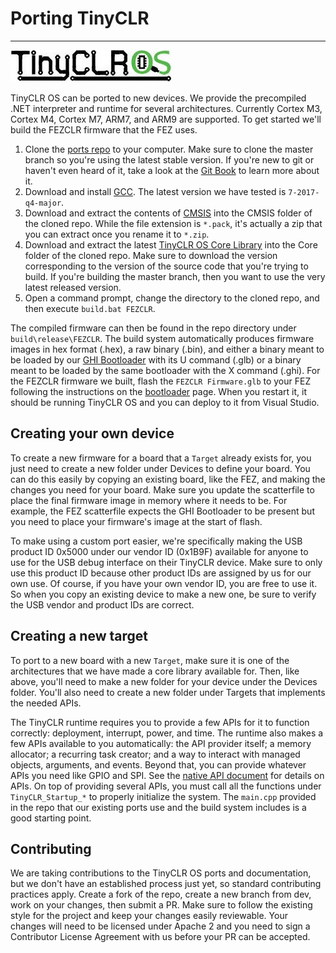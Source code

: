 # Porting TinyCLR
---
![TinyCLR Logo](../images/tinyclr-logo-noborder.jpg)

TinyCLR OS can be ported to new devices. We provide the precompiled .NET interpreter and runtime for several architectures. Currently Cortex M3, Cortex M4, Cortex M7, ARM7, and ARM9 are supported. To get started we'll build the FEZCLR firmware that the FEZ uses.

1. Clone the [ports repo](https://github.com/ghi-electronics/TinyCLR-Ports) to your computer. Make sure to clone the master branch so you're using the latest stable version. If you're new to git or haven't even heard of it, take a look at the [Git Book](https://git-scm.com/book/en/v2) to learn more about it.
2. Download and install [GCC](https://developer.arm.com/open-source/gnu-toolchain/gnu-rm/downloads). The latest version we have tested is `7-2017-q4-major`.
3. Download and extract the contents of [CMSIS](https://github.com/ARM-software/CMSIS_5/releases/download/5.2.0/ARM.CMSIS.5.2.0.pack) into the CMSIS folder of the cloned repo. While the file extension is `*.pack`, it's actually a zip that you can extract once you rename it to `*.zip`.
4. Download and extract the latest [TinyCLR OS Core Library](https://github.com/ghi-electronics/TinyCLR-Ports/releases) into the Core folder of the cloned repo. Make sure to download the version corresponding to the version of the source code that you're trying to build. If you're building the master branch, then you want to use the very latest released version.
5. Open a command prompt, change the directory to the cloned repo, and then execute `build.bat FEZCLR`.

The compiled firmware can then be found in the repo directory under `build\release\FEZCLR`. The build system automatically produces firmware images in hex format (.hex), a raw binary (.bin), and either a binary meant to be loaded by our [GHI Bootloader](../../tinyclr/loaders/ghi-bootloader.md) with its U command (.glb) or a binary meant to be loaded by the same bootloader with the X command (.ghi). For the FEZCLR firmware we built, flash the `FEZCLR Firmware.glb` to your FEZ following the instructions on the [bootloader](../../tinyclr/loaders/ghi-bootloader.md) page. When you restart it, it should be running TinyCLR OS and you can deploy to it from Visual Studio.

## Creating your own device
To create a new firmware for a board that a `Target` already exists for, you just need to create a new folder under Devices to define your board. You can do this easily by copying an existing board, like the FEZ, and making the changes you need for your board. Make sure you update the scatterfile to place the final firmware image in memory where it needs to be. For example, the FEZ scatterfile expects the GHI Bootloader to be present but you need to place your firmware's image at the start of flash.

To make using a custom port easier, we're specifically making the USB product ID 0x5000 under our vendor ID (0x1B9F) available for anyone to use for the USB debug interface on their TinyCLR device. Make sure to only use this product ID because other product IDs are assigned by us for our own use. Of course, if you have your own vendor ID, you are free to use it. So when you copy an existing device to make a new one, be sure to verify the USB vendor and product IDs are correct.

## Creating a new target
To port to a new board with a new `Target`, make sure it is one of the architectures that we have made a core library available for. Then, like above, you'll need to make a new folder for your device under the Devices folder. You'll also need to create a new folder under Targets that implements the needed APIs. 

The TinyCLR runtime requires you to provide a few APIs for it to function correctly: deployment, interrupt, power, and time. The runtime also makes a few APIs available to you automatically: the API provider itself; a memory allocator; a recurring task creator; and a way to interact with managed objects, arguments, and events. Beyond that, you can provide whatever APIs you need like GPIO and SPI. See the [native API document](apis.md) for details on APIs. On top of providing several APIs, you must call all the functions under `TinyCLR_Startup_*` to properly initialize the system. The `main.cpp` provided in the repo that our existing ports use and the build system includes is a good starting point.

## Contributing
We are taking contributions to the TinyCLR OS ports and documentation, but we don't have an established process just yet, so standard contributing practices apply. Create a fork of the repo, create a new branch from dev, work on your changes, then submit a PR.
Make sure to follow the existing style for the project and keep your changes easily reviewable. Your changes will need to be licensed under Apache 2 and you need to sign a Contributor License Agreement with us before your PR can be accepted.
